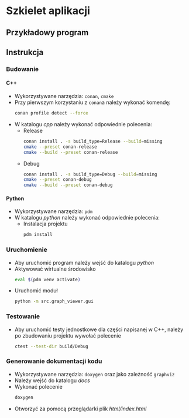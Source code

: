 # Szkielet aplikacji
## Przykładowy program

## Instrukcja
### Budowanie
#### C++
- Wykorzystywane narzędzia: `conan`, `cmake`
- Przy pierwszym korzystaniu z `conan`a należy wykonać komendę:
    ```bash
    conan profile detect --force
    ```
- W katalogu *cpp* należy wykonać odpowiednie polecenia:
    - Release
        ```bash
        conan install . -s build_type=Release --build=missing
        cmake --preset conan-release
        cmake --build --preset conan-release
        ```
    - Debug
        ```bash
        conan install . -s build_type=Debug --build=missing
        cmake --preset conan-debug
        cmake --build --preset conan-debug
        ```
#### Python
- Wykorzystywane narzędzia: `pdm`
- W katalogu *python* należy wykonać odpowiednie polecenia:
    - Instalacja projektu
        ```bash
        pdm install
        ```
### Uruchomienie
- Aby uruchomić program należy wejść do katalogu *python*
- Aktywować wirtualne środowisko
    ```bash
    eval $(pdm venv activate)
    ```
- Uruchomić moduł
    ```bash
    python -m src.graph_viewer.gui
    ```
### Testowanie
- Aby uruchomić testy jednostkowe dla części napisanej w C++, należy po zbudowaniu projektu wywołać polecenie
    ```bash
    ctest --test-dir build/Debug
    ```
### Generowanie dokumentacji kodu
- Wykorzystywane narzędzia: `doxygen` oraz jako zależność `graphviz`
- Należy wejść do katalogu *docs*
- Wykonać polecenie
    ```bash
    doxygen
    ```
- Otworzyć za pomocą przeglądarki plik *html/index.html*